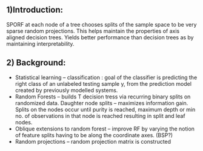 ## 1)Introduction:
SPORF at each node of a tree chooses splits of the sample space to be very sparse random projections. This helps maintain the properties of axis aligned decision trees.
Yields better performance than decision trees as by maintaining interpretability.
## 2)	Background: 
- Statistical learning – classification : goal of the classifier is predicting the right class of an unlabeled testing sample y, from the prediction model created by previously modelled systems.
- Random Forests – builds T decision tress via recurring binary splits on randomized data. Daughter node splits – maximizes information gain. Splits on the nodes occur until purity is reached, maximum depth or min no. of observations in that node is reached resulting in split and leaf nodes.
- Oblique extensions to random forest – improve RF by varying the notion of feature splits having to be along the coordinate axes. (BSP?) 
- Random projections – random projection matrix is constructed 
